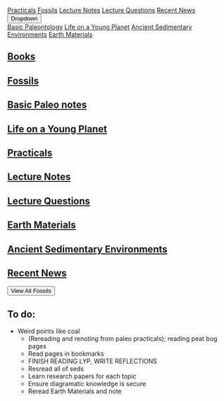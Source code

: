 <a name="top"></a>

<div class="navbar">
  <a href="practicals">Practicals</a>
  <a href="fossils">Fossils</a>
  <a href="LectureNotes">Lecture Notes</a>
  <a href="LectureQs">Lecture Questions</a>
  <a href="RecentNews">Recent News</a>
  <div class="dropdown">
    <button class="dropbtn">Dropdown 
      <i class="fa fa-caret-down"></i>
    </button>
    <div class="dropdown-content">
      <a href="basicpaleo">Basic Paleontology</a>
      <a href="LYP">Life on a Young Planet</a>
      <a href="AncientSeds">Ancient Sedimentary Environments</a>
      <a href="EarthMaterials">Earth Materials</a>
    </div>
  </div> 
</div>



## <a href="Books">Books</a>
## <a href="fossils">Fossils</a>
## <a href="basicpaleo">Basic Paleo notes</a>
## <a href="LYP">Life on a Young Planet</a>
## <a href="Practicals">Practicals</a>
## <a href="LectureNotes">Lecture Notes</a>
## <a href="LectureQs">Lecture Questions</a>
## <a href="EarthMaterials">Earth Materials</a>
## <a href="AncientSeds">Ancient Sedimentary Environments</a>
## <a href="RecentNews">Recent News</a>
<button onclick="location.href='fossils'" type="button" class="Button Button--large">View All Fossils</button>

## To do:
* Weird points like coal
   * (Rereading and renoting from paleo practicals); reading peat bog pages
   * Read pages in bookmarks
   * FINISH READING LYP, WRITE REFLECTIONS
   * Resread all of seds
   * Learn research papers for each topic
   * Ensure diagramatic knowledge is secure
   * Reread Earth Materials and note
